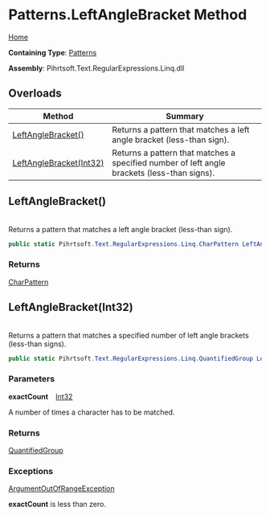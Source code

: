 # Patterns\.LeftAngleBracket Method

[Home](../../../../../../README.md)

**Containing Type**: [Patterns](../README.md)

**Assembly**: Pihrtsoft\.Text\.RegularExpressions\.Linq\.dll

## Overloads

| Method | Summary |
| ------ | ------- |
| [LeftAngleBracket()](#Pihrtsoft_Text_RegularExpressions_Linq_Patterns_LeftAngleBracket) | Returns a pattern that matches a left angle bracket \(less\-than sign\)\. |
| [LeftAngleBracket(Int32)](#Pihrtsoft_Text_RegularExpressions_Linq_Patterns_LeftAngleBracket_System_Int32_) | Returns a pattern that matches a specified number of left angle brackets \(less\-than signs\)\. |

## LeftAngleBracket\(\) <a id="Pihrtsoft_Text_RegularExpressions_Linq_Patterns_LeftAngleBracket"></a>

\
Returns a pattern that matches a left angle bracket \(less\-than sign\)\.

```csharp
public static Pihrtsoft.Text.RegularExpressions.Linq.CharPattern LeftAngleBracket()
```

### Returns

[CharPattern](../../CharPattern/README.md)

## LeftAngleBracket\(Int32\) <a id="Pihrtsoft_Text_RegularExpressions_Linq_Patterns_LeftAngleBracket_System_Int32_"></a>

\
Returns a pattern that matches a specified number of left angle brackets \(less\-than signs\)\.

```csharp
public static Pihrtsoft.Text.RegularExpressions.Linq.QuantifiedGroup LeftAngleBracket(int exactCount)
```

### Parameters

**exactCount** &ensp; [Int32](https://docs.microsoft.com/en-us/dotnet/api/system.int32)

A number of times a character has to be matched\.

### Returns

[QuantifiedGroup](../../QuantifiedGroup/README.md)

### Exceptions

[ArgumentOutOfRangeException](https://docs.microsoft.com/en-us/dotnet/api/system.argumentoutofrangeexception)

**exactCount** is less than zero\.

